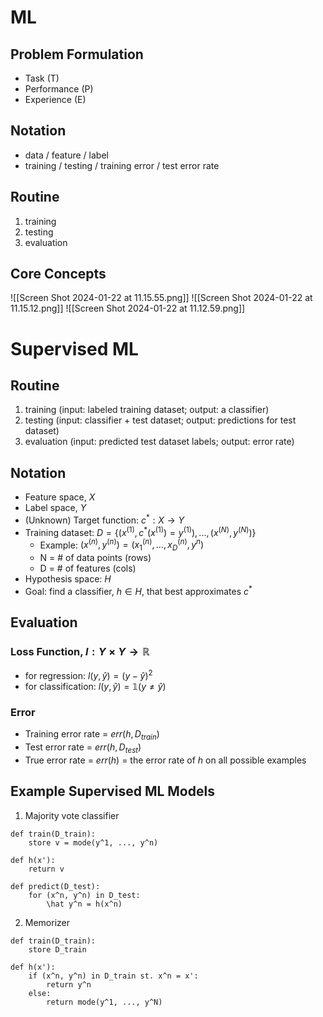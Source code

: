 # ML

## Problem Formulation

- Task (T)
- Performance (P)
- Experience (E)

## Notation

- data / feature / label
- training / testing / training error / test error rate

## Routine

1. training
2. testing
3. evaluation

## Core Concepts

![[Screen Shot 2024-01-22 at 11.15.55.png]]
![[Screen Shot 2024-01-22 at 11.15.12.png]]
![[Screen Shot 2024-01-22 at 11.12.59.png]]
# Supervised ML
## Routine
1. training (input: labeled training dataset; output: a classifier)
2. testing (input: classifier + test dataset; output: predictions for test dataset)
3. evaluation (input: predicted test dataset labels; output: error rate)

## Notation
- Feature space, $X$
- Label space, $Y$
- (Unknown) Target function: $c^*: X \rightarrow Y$
- Training dataset: $D = \{(x^{(1)}, c^*(x^{(1)}) = y^{(1)}), ..., (x^{(N)}, y^{(N)}) \}$
	- Example: $(x^{(n)}, y^{(n)})=({x_1}^{(n)}, ..., {x_D}^{(n)}, y^{n})$
	- N = # of data points (rows)
	- D = # of features (cols)
- Hypothesis space: $H$
- Goal: find a classifier, $h \in H$, that best approximates $c^*$
## Evaluation
### Loss Function, $l: Y \times Y \rightarrow \mathbb{R}$
- for regression: $l(y, \hat y) = (y-\hat y)^2$
- for classification: $l(y, \hat y) = \mathbb{1} (y \neq \hat y)$
### Error
- Training error rate = $err(h, D_{train})$
- Test error rate = $err(h, D_{test})$
- True error rate = $err(h)$ = the error rate of $h$ on all possible examples

## Example Supervised ML Models

1. Majority vote classifier
```
def train(D_train):
	store v = mode(y^1, ..., y^n)

def h(x'):
	return v

def predict(D_test):
	for (x^n, y^n) in D_test:
		\hat y^n = h(x^n)
```

2. Memorizer
```
def train(D_train):
	store D_train

def h(x'):
	if (x^n, y^n) in D_train st. x^n = x':
		return y^n
	else:
		return mode(y^1, ..., y^N)
```
